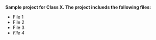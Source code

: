 **Sample project for Class X. The project inclueds the following files:**
* File 1
* File 2
* File 3
* *File 4*
